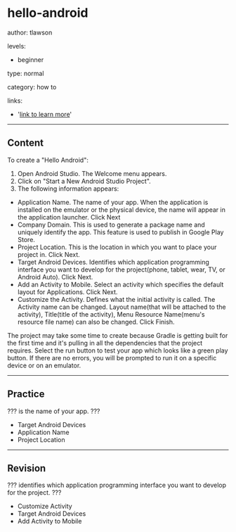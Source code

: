 # hello-android
author: tlawson

levels:

  - beginner

type: normal

category: how to

links:

  - '[link to learn more](https://enki.com)'

---
## Content

To create a "Hello Android": 
1. Open Android Studio. The Welcome menu appears. 
2. Click on "Start a New Android Studio Project".  
3. The following information appears:

*	Application Name. The name of your app. When the application is installed on the emulator or the physical device, 
	the name will appear in the application launcher. Click Next
*	Company Domain. This is used to generate a package name and uniquely identify the app.  This feature is used to publish in Google Play Store.
*	Project Location. This is the location in which you want to place your project in. Click Next. 
* 	Target Android Devices. Identifies which application programming interface you want to develop for the project(phone, tablet, wear, TV, or Android Auto). 		Click Next.
*	Add an Activity to Mobile. Select an activity which specifies the default layout for Applications. Click Next. 
*	Customize the Activity. Defines what the initial activity is called. The Activity name can be changed. 
	Layout name(that will be attached to the activity), Title(title of the activity), Menu Resource Name(menu's resource file name) can also be changed. 
	Click Finish.

The project may take some time to create because Gradle is getting built for the first time and it's pulling in all the dependencies that the project requires. 
Select the run button to test your app which looks like a green play button. If there are no errors, you will be prompted to run it on a specific device or on an emulator. 



---
## Practice

??? is the name of your app.
???

* Target Android Devices
* Application Name
* Project Location

---
## Revision
??? identifies which application programming interface you want to develop for the project.
???

* Customize Activity
* Target Android Devices
* Add Activity to Mobile
